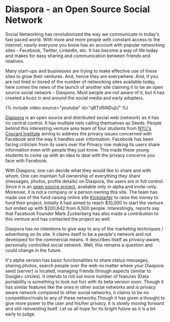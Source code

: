 # Diaspora - an Open Source Social Network

Social Networking has revolutionized the way we communicate in today's fast paced world. With more and more people with constant access to the internet, nearly everyone you know has an account with popular networking sites - Facebook, Twitter, LinkedIn, etc. It has become a way of life today and makes for easy sharing and communication between friends and relatives. 

Many start-ups and businesses are trying to make effective use of these sites to grow their ventures. And, hence they are everywhere. And, if you are not tired or bored of the number of networking sites available today, here comes the news of the launch of another site claiming it to be an open source social network - Diaspora. Most people are not aware of it, but it has created a buzz in and around the social media and early adopters.

{% include video source="youtube" id="qRTzRAtDujU" %}

<a href="https://joindiaspora.com/">Diaspora</a> is an open source and distributed social web (network) as it has no central control. It has multiple nets calling themselves as Seeds. People behind this interesting venture area team of four students from <a href="http://cims.nyu.edu/">NYU's Courant Institute</a> aiming to address the privacy issues concerned with Facebook and the way it handles user information. Facebook has been facing criticism from its users over the Privacy row making its users share information even with people they just know. This made these young students to come up with an idea to deal with the privacy concerns you face with Facebook. 

With Diaspora, one can decide what they would like to share and with whom. One can maintain full ownership of everything they share (messages, photos, profile details) on Diaspora, the users are in full control. Since it is an <a href="https://github.com/diaspora/diaspora">open source project</a>, available only in alpha and invite-only. Moreover, it is not a company or a person owning this site. The team has made use of the fund-raising online site <a href="http://www.kickstarter.com/projects/196017994/diaspora-the-personally-controlled-do-it-all-distr">Kickstarter</a> to raise the money to fund their project. Initially it had aimed to reach $10,000 to start the venture but ended up with $200,642 from 6,500 people. Interestingly, reports say that Facebook Founder Mark Zuckerberg has also made a contribution to this venture and has contacted the project as well.

Diaspora has no intentions to give way to any of the marketing techniques / advertising on its site. It claims itself to be a people's network and not developed for the commercial means. It describes itself as privacy-aware, personally controlled social network. Well, this remains a question and could change in the future. 

It's alpha version has basic functionalities to share status messages, sharing photos, search people over the web no matter where your Diaspora seed (server) is located, managing friends through aspects (similar to Google+ circles). It intends to roll out more number of features (Data portability is something to look out for) with its beta version soon. Though it has similar features like the ones in other social networks and is privacy aware network compared to other social networks, it claims to be no competition/rivals to any of these networks.Though it has given a thought to give more power to the user and his/her privacy, it is slowly moving forward and still reinventing itself. Let us all hope for its bright future as it is a bit early to judge.

